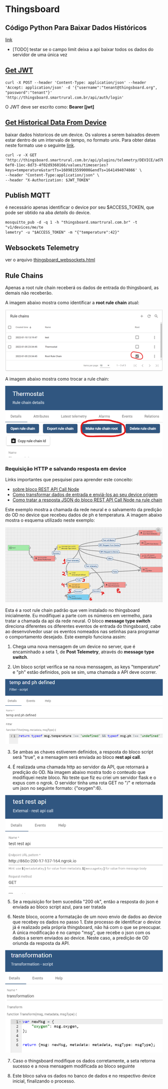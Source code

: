 # Thingsboard

## Código Python Para Baixar Dados Históricos

[link](./get_historical_data_thingsboard.py)

- [TODO] testar se o campo limit deixa a api baixar todos os dados do servidor de uma única vez

## [Get JWT](https://thingsboard.io/docs/reference/rest-api/#jwt-tokens)

```
curl -X POST --header 'Content-Type: application/json' --header 'Accept: application/json' -d '{"username":"tenant@thingsboard.org", "password":"tenant"}' 'http://thingsboard.smartrural.com.br/api/auth/login'
```

O JWT deve ser escrito como: **Bearer [jwt]**

## [Get Historical Data From Device](https://thingsboard.io/docs/user-guide/telemetry/#get-historical-time-series-data-values-for-specific-entity)

baixar dados historicos de um device. Os valores a serem baixados devem estar dentro de um intervalo de tempo, no formato unix. Para obter datas neste formato use o seguinte [link](https://www.unixtimestamp.com/).

```
curl -v -X GET 'http://thingsboard.smartrural.com.br/api/plugins/telemetry/DEVICE/ad7b0610-6ef0-11ec-8d73-4f02d9360166/values/timeseries?keys=temperature&startTs=1609815599000&endTs=1641494074866' \
--header "Content-Type:application/json" \
--header "X-Authorization: $JWT_TOKEN"
```

## Publish MQTT

é necessário apenas identificar o device por seu $ACCESS_TOKEN, que pode ser obtido na aba _details_ do device.

```
mosquitto_pub -d -q 1 -h "thingsboard.smartrural.com.br" -t "v1/devices/me/te
lemetry" -u "$ACCESS_TOKEN" -m "{"temperature":42}"
```

## Websockets Telemetry

ver o arquivo [thingsboard_websockets.html](./thingsboard_websockets.html)

## Rule Chains

Apenas a root rule chain receberá os dados de entrada do thingsboard, as demais não receberão. 

A imagem abaixo mostra como identificar a **root rule chain** atual:

![](./root_rule_chain.png)

A imagem abaixo mostra como trocar a rule chain:

![](./make_rule_chain.png)


### Requisição HTTP e salvando resposta em device

Links importantes que pesquisei para aprender este conceito:
- [sobre bloco REST API Call Node](https://thingsboard.io/docs/user-guide/rule-engine-2-0/external-nodes/#rest-api-call-node)
- [Como transformar dados de entrada e enviá-los ao seu device origem](https://thingsboard.io/docs/user-guide/rule-engine-2-0/tutorials/transform-incoming-telemetry/)
- [Como tratar a resposta JSON do bloco REST API Call Node na rule chain](https://thingsboard.io/docs/user-guide/rule-engine-2-0/tutorials/get-weather-using-rest-api-call/#node-e-script-transformation-node)

Este exemplo mostra a chamada da rede neural e o salvamento da predição do OD no device que recebeu dados de ph e temperatura. A imagem abaixo mostra o esquema utilizado neste exemplo:

![](./rule_chain_image.png)

Esta é a root rule chain padrão que vem instalado no thingsboard inicialmente. Eu modifiquei a parte com os números em vermelho, para tratar a chamada da api da rede neural. O bloco **message type switch** direciona diferentes os diferentes eventos de entrada do thingsboard, cabe ao desenvolvedor usar os eventos nomeados nas setinhas para programar o comportamento desejado. Este exemplo funciona assim:

1. Chega uma nova mensagem de um device no server, que é encaminhado a seta 1, de **Post Telemetry**, através do **message type switch**.

2. Um bloco script verifica se na nova menssagem, as keys "temperature" e "ph" estão definidos, pois se sim, uma chamada a API deve ocorrer.

![](./bloco_script.png)

3. Se ambas as chaves estiverem definidos, a resposta do bloco script será "true", e a mensagem será enviada ao bloco **rest api call**.

4. É realizada uma chamada http ao servidor da API, que retornará a predição do OD. Na imagem abaixo mostra todo o conteudo que modifiquei neste bloco. No teste que fiz eu criei um servidor flask e o expus com o ngrok. O servidor tinha uma rota GET no "/" e retornada um json no seguinte formato: {"oxygen":6}.

![](./rest_call.png)

5. Se a requisição for bem sucedida "200 ok", então a resposta do json é enviada ao bloco script azul, para ser tratada

6. Neste bloco, ocorre a formatação de um novo envio de dados ao device que recebey os dados no passo 1. Este processo de identificar o device já é realizado pela própria thingsboard, não há com o que se preocupar. A única modificação é no campo "msg", que recebe o json com os dados a serem enviados ao device. Neste caso, a predição de OD oriunda da resposta da API.

![](./transformation.png)

7. Caso o thingsboard modifique os dados corretamente, a seta retorna sucesso e a nova mensagem modificada ao bloco seguinte

8. Este bloco salva os dados no banco de dados e no respectivo device inicial, finalizando o processo.
